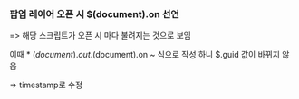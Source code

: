 ### 팝업 레이어 오픈 시 $(document).on 선언 ###

=> 해당 스크립트가 오픈 시 마다 불려지는 것으로 보임

이때 \* $(document).out.$(document).on ~
식으로 작성
하니 $.guid 값이 바뀌지 않음

=> timestamp로 수정
